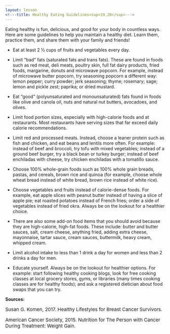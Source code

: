 ```yaml
---
layout: lesson
<!---title: Healthy Eating Guidelines<sup>19,20</sup>--->
---
```


Eating healthy is fun, delicious, and good for your body in countless ways. Here are some guidelines to help you maintain a healthy diet. Learn them, practice them, and share them with your family and friends!

* Eat at least 2 ½ cups of fruits and vegetables every day.

* Limit “bad” fats (saturated fats and trans fats). These are found in foods such as red meat, deli meats, poultry skin, full fat dairy products, fried foods, margarine, donuts and microwave popcorn. For example, instead of microwave butter popcorn, try seasoning popcorn a different way: lemon pepper; curry powder; jerk seasoning; thyme; rosemary; sage; lemon and pickle zest; paprika; or dried mustard.  

* Eat “good” (polyunsaturated and monounsaturated) fats found in foods like  olive and canola oil, nuts and natural nut butters, avocadoes, and olives. 

* Limit food portion sizes, especially with high-calorie foods and at restaurants. Most restaurants have serving sizes that far exceed daily calorie recommendations.

* Limit red and processed meats. Instead, choose a leaner protein such as fish and chicken, and eat beans and lentils more often. For example: instead of beef and broccoli, try tofu with mixed vegetables; instead of a ground beef burger, try a black bean or turkey burger; instead of beef enchiladas with cheese, try chicken enchiladas with a tomatillo sauce.

* Choose 100% whole-grain foods such as 100% whole grain breads, pastas, and cereals, brown rice and quinoa (for example, choose whole wheat bread instead of white bread, brown rice instead of white rice).

* Choose vegetables and fruits instead of calorie-dense foods. For example, eat apple slices with peanut butter instead of having a slice of apple pie; eat roasted potatoes instead of French fries; order a side of vegetables instead of fried okra. Always be on the lookout for a healthier choice.

* There are also some add-on food items that you should avoid because they are high-calorie, high-fat foods. These include: butter and butter sauces, salt, cream cheese, anything fried, adding extra cheese, mayonnaise, tartar sauce, cream sauces, buttermilk, heavy cream, whipped cream.

* Limit alcohol intake to less than 1 drink a day for women and less than 2 drinks a day for men.

* Educate yourself. Always be on the lookout for healthier options. For example: start following healthy cooking blogs, look for free cooking classes at local grocery stores, gyms, or libraries (many times cooking classes are for healthy foods); and ask a registered dietician about food swaps that you can try.

**Sources:**

<span style="font-size:15px;">Susan G. Komen, 2017. Healthy Lifestyles for Breast Cancer Survivors.</span>

<span style="font-size:15px;">American Cancer Society, 2015. Nutrition for The Person with Cancer During Treatment: Weight Gain.</span>
